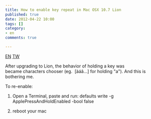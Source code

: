 ```yaml
---
title: How to enable key repeat in Mac OSX 10.7 Lion
published: true
date: 2012-04-22 10:00
tags: []
category:
- en
comments: true

---
```


<a href="{% link _posts/2012-04-22-how-to-enable-key-repeat-in-mac-osx-en.md %}" class="lang-btn lang-current">EN</a>
<a href="{% link _posts/2012-04-22-how-to-enable-key-repeat-in-mac-osx.md %}" class="lang-btn">TW</a>

After upgrading to Lion, the behavior of holding a key was became characters chooser (eg.  [àáâ...] for holding "a"). And this is bothering me.

To re-enable:

1. Open a Terminal, paste and run:
defaults write -g ApplePressAndHoldEnabled -bool false

2. reboot your mac
